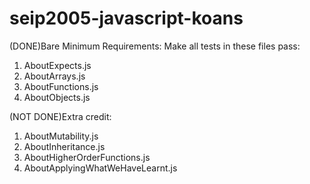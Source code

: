 # seip2005-javascript-koans

(DONE)Bare Minimum Requirements:
Make all tests in these files pass:
1. AboutExpects.js 
2. AboutArrays.js
3. AboutFunctions.js
4. AboutObjects.js

(NOT DONE)Extra credit:
1. AboutMutability.js
2. AboutInheritance.js
3. AboutHigherOrderFunctions.js
4. AboutApplyingWhatWeHaveLearnt.js
